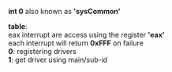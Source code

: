 **int 0** also known as **'sysCommon'**

**table**:\
eax interrupt are access using the register **'eax'**\
each interrupt will return **0xFFF** on failure\
**0**: registering drivers\
**1**: get driver using main/sub-id